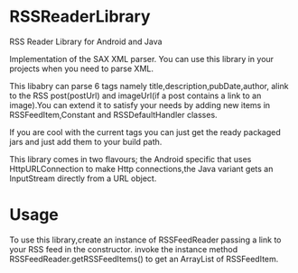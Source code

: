 RSSReaderLibrary
================

RSS Reader Library for Android and Java

Implementation of the SAX XML parser. You can use this library in your projects when you need to parse XML.

This libabry can parse 6 tags namely title,description,pubDate,author, alink to the RSS post(postUrl) and imageUrl(if a post contains a link to an image).You can extend it to satisfy your needs by adding new items in RSSFeedItem,Constant and RSSDefaultHandler classes.

If you are cool with the current tags you can just get the ready packaged jars and just add them to your build path.

This library comes in two flavours; the Android specific that uses HttpURLConnection to make Http connections,the Java variant gets an InputStream directly from a URL object.


Usage
================
To use this library,create an instance of RSSFeedReader passing a link to your RSS feed in the constructor.
invoke the instance method RSSFeedReader.getRSSFeedItems() to get an ArrayList of RSSFeedItem.


